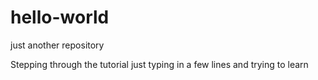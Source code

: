 # hello-world
just another repository

Stepping through the tutorial
just typing in a few lines and trying to learn
